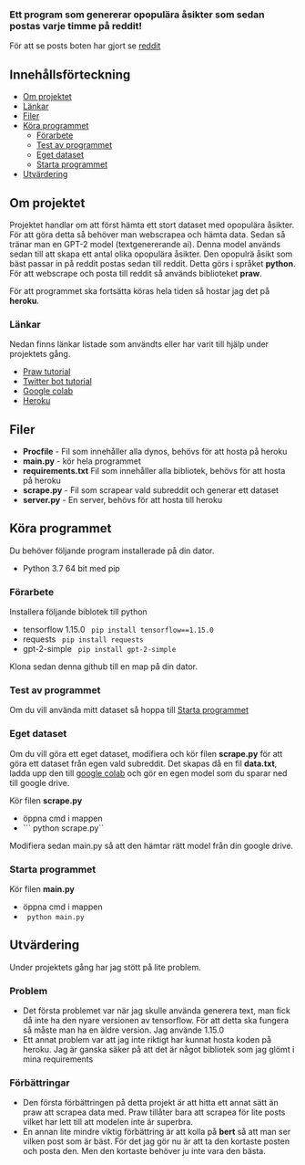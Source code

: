 ### Ett program som genererar opopulära åsikter som sedan postas varje timme på reddit!
    
För att se posts boten har gjort se [reddit](https://www.reddit.com/user/abblinkas)

## Innehållsförteckning

* [Om projektet](#Om-projektet)
* [Länkar](#Länkar)
* [Filer](#Filer)
* [Köra programmet](#Köra-programmet)
  * [Förarbete](#förarbete)
  * [Test av programmet](#Test-av-programmet)
  * [Eget dataset](#Eget-dataset)
  * [Starta programmet](#Starta-programmet)
* [Utvärdering](#Utvärdering)

## Om projektet

Projektet handlar om att först hämta ett stort dataset med opopulära åsikter. För att göra detta så behöver man webscrapea och hämta data. Sedan så tränar man en GPT-2 model (textgenererande ai). Denna model används sedan till att skapa ett antal olika opopulära åsikter. Den opopulrä åsikt som bäst passar in på reddit postas sedan till reddit. Detta görs i språket **python**. För att webscrape och posta till reddit så används biblioteket **praw**.

För att programmet ska fortsätta köras hela tiden så hostar jag det på **heroku**.

### Länkar
Nedan finns länkar listade som användts eller har varit till hjälp under projektets gång.
* [Praw tutorial](https://medium.com/@plog397/webscraping-reddit-python-reddit-api-wrapper-praw-tutorial-for-windows-a9106397d75e)
* [Twitter bot tutorial](https://www.youtube.com/watch?v=RMQ4f6YXRTM)
* [Google colab](https://colab.research.google.com/drive/1EPNe3Q8IwQDQlS3fBPO9ikSq5Dy7hWpc)
* [Heroku](https://heroku.com)

## Filer
* **Procfile** - Fil som innehåller alla dynos, behövs för att hosta på heroku
* **main.py** - kör hela programmet
* **requirements.txt** Fil som innehåller alla bibliotek, behövs för att hosta på heroku
* **scrape.py** - Fil som scrapear vald subreddit och generar ett dataset
* **server.py** - En server, behövs för att hosta till heroku

## Köra programmet
Du behöver följande program installerade på din dator.

* Python 3.7 64 bit med pip

### Förarbete
Installera följande biblotek till python

* tensorflow 1.15.0 ``` pip install tensorflow==1.15.0```
* requests ``` pip install requests```
* gpt-2-simple ``` pip install gpt-2-simple```

Klona sedan denna github till en map på din dator. 

### Test av programmet

Om du vill använda mitt dataset så hoppa till [Starta programmet](#Starta-programmet)

### Eget dataset

Om du vill göra ett eget dataset, modifiera och kör filen **scrape.py** för att göra ett dataset från egen vald subreddit. Det skapas då en fil **data.txt**, ladda upp den till [google colab](https://colab.research.google.com/drive/1EPNe3Q8IwQDQlS3fBPO9ikSq5Dy7hWpc) och gör en egen model som du sparar ned till google drive.

Kör filen **scrape.py**

* öppna cmd i mappen
* ``` python scrape.py``

Modifiera sedan main.py så att den hämtar rätt model från din google drive.

### Starta programmet
Kör filen **main.py**

* öppna cmd i mappen
* ``` python main.py```

## Utvärdering
Under projektets gång har jag stött på lite problem.

### Problem
* Det första problemet var när jag skulle använda generera text, man fick då inte ha den nyare versionen av tensorflow. För att detta ska fungera så måste man ha en äldre version. Jag använde 1.15.0
* Ett annat problem var att jag inte riktigt har kunnat hosta koden på heroku. Jag är ganska säker på att det är något bibliotek som jag glömt i mina requirements

### Förbättringar

* Den första förbättringen på detta projekt är att hitta ett annat sätt än praw att scrapea data med. Praw tillåter bara att scrapea för lite posts vilket har lett till att modelen inte är superbra. 
* En annan lite mindre viktig förbättring är att kolla på **bert** så att man ser vilken post som är bäst. För det jag gör nu är att ta den kortaste posten och posta den. Men den kortaste behöver ju inte vara den bästa.
